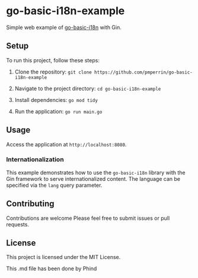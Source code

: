 # go-basic-i18n-example

Simple web example of [go-basic-i18n](https://github.com/pmperrin/go-basic-i18n) with Gin.

## Setup

To run this project, follow these steps:

1. Clone the repository:
`git clone https://github.com/pmperrin/go-basic-i18n-example`

2. Navigate to the project directory:
    `cd go-basic-i18n-example`

3. Install dependencies:
`go mod tidy`

4. Run the application:
`go run main.go`


## Usage

Access the application at `http://localhost:8080`.

### Internationalization

This example demonstrates how to use the `go-basic-i18n` library with the Gin framework to serve internationalized content. The language can be specified via the `lang` query parameter.

## Contributing

Contributions are welcome Please feel free to submit issues or pull requests.

## License

This project is licensed under the MIT License.

This .md file has been done by Phind
